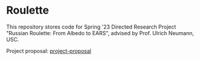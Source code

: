 # Roulette

This repository stores code for Spring '23 Directed Research Project "Russian Roulette: From Albedo to EARS", advised by Prof. Ulrich Neumann, USC.

Project proposal: [project-proposal](https://blog.roblesch.page/assets/roblesch_project_proposal.pdf)

